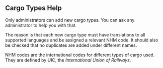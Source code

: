 ﻿## Cargo Types Help
Only administrators can add new cargo types.
You can ask any administrator to help you with that.

The reason is that each new cargo type must have translations to all supported languages and be assigned a relevant NHM code.
It should also be checked that no duplicates are added under different names.

NHM codes are the international codes for different types of cargo used. They are defined by UIC, the *International Union of Railways*.
